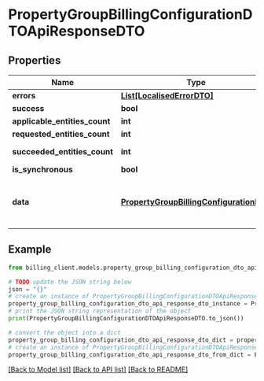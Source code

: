 # PropertyGroupBillingConfigurationDTOApiResponseDTO


## Properties

Name | Type | Description | Notes
------------ | ------------- | ------------- | -------------
**errors** | [**List[LocalisedErrorDTO]**](LocalisedErrorDTO.md) |  | [optional] 
**success** | **bool** |  | [optional] 
**applicable_entities_count** | **int** |  | [optional] 
**requested_entities_count** | **int** |  | [optional] 
**succeeded_entities_count** | **int** |  | [optional] [readonly] 
**is_synchronous** | **bool** |  | [optional] 
**data** | [**PropertyGroupBillingConfigurationDTO**](PropertyGroupBillingConfigurationDTO.md) | The updated entity in case of modifications or creation | [optional] 

## Example

```python
from billing_client.models.property_group_billing_configuration_dto_api_response_dto import PropertyGroupBillingConfigurationDTOApiResponseDTO

# TODO update the JSON string below
json = "{}"
# create an instance of PropertyGroupBillingConfigurationDTOApiResponseDTO from a JSON string
property_group_billing_configuration_dto_api_response_dto_instance = PropertyGroupBillingConfigurationDTOApiResponseDTO.from_json(json)
# print the JSON string representation of the object
print(PropertyGroupBillingConfigurationDTOApiResponseDTO.to_json())

# convert the object into a dict
property_group_billing_configuration_dto_api_response_dto_dict = property_group_billing_configuration_dto_api_response_dto_instance.to_dict()
# create an instance of PropertyGroupBillingConfigurationDTOApiResponseDTO from a dict
property_group_billing_configuration_dto_api_response_dto_from_dict = PropertyGroupBillingConfigurationDTOApiResponseDTO.from_dict(property_group_billing_configuration_dto_api_response_dto_dict)
```
[[Back to Model list]](../README.md#documentation-for-models) [[Back to API list]](../README.md#documentation-for-api-endpoints) [[Back to README]](../README.md)


